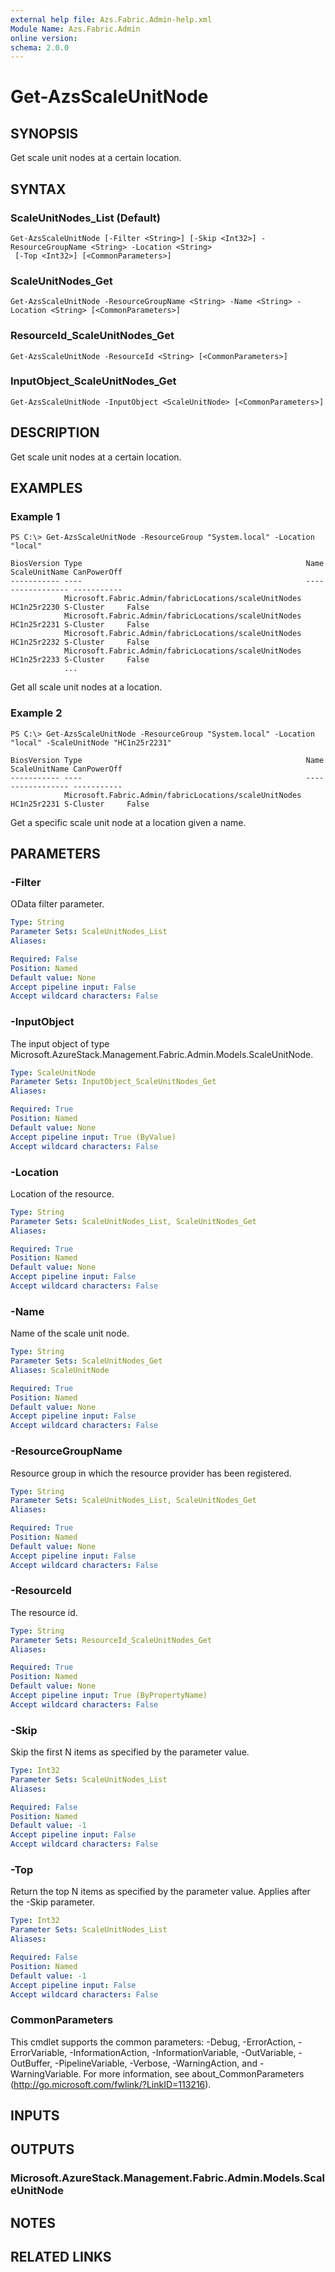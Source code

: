 ```yaml
---
external help file: Azs.Fabric.Admin-help.xml
Module Name: Azs.Fabric.Admin
online version:
schema: 2.0.0
---
```


# Get-AzsScaleUnitNode

## SYNOPSIS
Get scale unit nodes at a certain location.

## SYNTAX

### ScaleUnitNodes_List (Default)
```
Get-AzsScaleUnitNode [-Filter <String>] [-Skip <Int32>] -ResourceGroupName <String> -Location <String>
 [-Top <Int32>] [<CommonParameters>]
```

### ScaleUnitNodes_Get
```
Get-AzsScaleUnitNode -ResourceGroupName <String> -Name <String> -Location <String> [<CommonParameters>]
```

### ResourceId_ScaleUnitNodes_Get
```
Get-AzsScaleUnitNode -ResourceId <String> [<CommonParameters>]
```

### InputObject_ScaleUnitNodes_Get
```
Get-AzsScaleUnitNode -InputObject <ScaleUnitNode> [<CommonParameters>]
```

## DESCRIPTION
Get scale unit nodes at a certain location.

## EXAMPLES

### Example 1
```
PS C:\> Get-AzsScaleUnitNode -ResourceGroup "System.local" -Location "local"

BiosVersion Type                                                  Name        ScaleUnitName CanPowerOff
----------- ----                                                  ----        ------------- -----------
            Microsoft.Fabric.Admin/fabricLocations/scaleUnitNodes HC1n25r2230 S-Cluster     False
            Microsoft.Fabric.Admin/fabricLocations/scaleUnitNodes HC1n25r2231 S-Cluster     False
            Microsoft.Fabric.Admin/fabricLocations/scaleUnitNodes HC1n25r2232 S-Cluster     False
            Microsoft.Fabric.Admin/fabricLocations/scaleUnitNodes HC1n25r2233 S-Cluster     False
            ...
```

Get all scale unit nodes at a location.

### Example 2
```
PS C:\> Get-AzsScaleUnitNode -ResourceGroup "System.local" -Location "local" -ScaleUnitNode "HC1n25r2231"

BiosVersion Type                                                  Name        ScaleUnitName CanPowerOff
----------- ----                                                  ----        ------------- -----------
            Microsoft.Fabric.Admin/fabricLocations/scaleUnitNodes HC1n25r2231 S-Cluster     False
```

Get a specific scale unit node at a location given a name.

## PARAMETERS

### -Filter
OData filter parameter.

```yaml
Type: String
Parameter Sets: ScaleUnitNodes_List
Aliases:

Required: False
Position: Named
Default value: None
Accept pipeline input: False
Accept wildcard characters: False
```

### -InputObject
The input object of type Microsoft.AzureStack.Management.Fabric.Admin.Models.ScaleUnitNode.

```yaml
Type: ScaleUnitNode
Parameter Sets: InputObject_ScaleUnitNodes_Get
Aliases:

Required: True
Position: Named
Default value: None
Accept pipeline input: True (ByValue)
Accept wildcard characters: False
```

### -Location
Location of the resource.

```yaml
Type: String
Parameter Sets: ScaleUnitNodes_List, ScaleUnitNodes_Get
Aliases:

Required: True
Position: Named
Default value: None
Accept pipeline input: False
Accept wildcard characters: False
```

### -Name
Name of the scale unit node.

```yaml
Type: String
Parameter Sets: ScaleUnitNodes_Get
Aliases: ScaleUnitNode

Required: True
Position: Named
Default value: None
Accept pipeline input: False
Accept wildcard characters: False
```

### -ResourceGroupName
Resource group in which the resource provider has been registered.

```yaml
Type: String
Parameter Sets: ScaleUnitNodes_List, ScaleUnitNodes_Get
Aliases:

Required: True
Position: Named
Default value: None
Accept pipeline input: False
Accept wildcard characters: False
```

### -ResourceId
The resource id.

```yaml
Type: String
Parameter Sets: ResourceId_ScaleUnitNodes_Get
Aliases:

Required: True
Position: Named
Default value: None
Accept pipeline input: True (ByPropertyName)
Accept wildcard characters: False
```

### -Skip
Skip the first N items as specified by the parameter value.

```yaml
Type: Int32
Parameter Sets: ScaleUnitNodes_List
Aliases:

Required: False
Position: Named
Default value: -1
Accept pipeline input: False
Accept wildcard characters: False
```

### -Top
Return the top N items as specified by the parameter value.
Applies after the -Skip parameter.

```yaml
Type: Int32
Parameter Sets: ScaleUnitNodes_List
Aliases:

Required: False
Position: Named
Default value: -1
Accept pipeline input: False
Accept wildcard characters: False
```

### CommonParameters
This cmdlet supports the common parameters: -Debug, -ErrorAction, -ErrorVariable, -InformationAction, -InformationVariable, -OutVariable, -OutBuffer, -PipelineVariable, -Verbose, -WarningAction, and -WarningVariable. For more information, see about_CommonParameters (http://go.microsoft.com/fwlink/?LinkID=113216).

## INPUTS

## OUTPUTS

### Microsoft.AzureStack.Management.Fabric.Admin.Models.ScaleUnitNode

## NOTES

## RELATED LINKS

